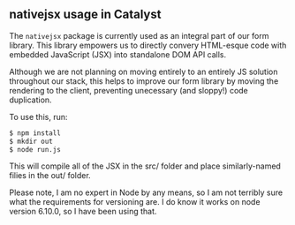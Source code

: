 ## nativejsx usage in Catalyst

The `nativejsx` package is currently used as an integral part of our form library.
This library empowers us to directly convery HTML-esque code with embedded JavaScript (JSX) into standalone DOM API calls.

Although we are not planning on moving entirely to an entirely JS solution throughout our stack, this helps to improve our form library by moving the rendering to the client, preventing unecessary (and sloppy!) code duplication.

To use this, run:
```sh
$ npm install
$ mkdir out
$ node run.js
```

This will compile all of the JSX in the src/ folder and place similarly-named filies in the out/ folder.

Please note, I am no expert in Node by any means, so I am not terribly sure what the requirements for versioning are.  I do know it works on node version 6.10.0, so I have been using that.
